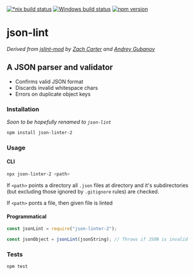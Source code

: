 [![*nix build status][nix-build-image]][nix-build-url]
[![Windows build status][win-build-image]][win-build-url]
[![npm version][npm-image]][npm-url]

# json-lint

_Derived from [jslint-mod](https://github.com/circlecell/jsonlint-mod) by [Zach Carter](https://github.com/zaach) and [Andrey Gubanov](https://github.com/finom)_

## A JSON parser and validator

-   Confirms valid JSON format
-   Discards invalid whitespace chars
-   Errors on duplicate object keys

### Installation

_Soon to be hopefully renamed to `json-lint`_

```bash
npm install json-linter-2
```

### Usage

#### CLI

```bash
npx json-linter-2 <path>
```

If `<path>` points a directory all `.json` files at directory and it's subdirectories (but excluding those ignored by `.gitignore` rules)
are checked.

If `<path>` ponts a file, then given file is linted

#### Programmatical

```javascript
const jsonLint = require("json-linter-2");

const jsonObject = jsonLint(jsonString); // Throws if JSON is invalid
```

### Tests

```bash
npm test
```

[nix-build-image]: https://semaphoreci.com/api/v1/medikoo-org/json-linter/branches/master/shields_badge.svg
[nix-build-url]: https://semaphoreci.com/medikoo-org/json-linter
[win-build-image]: https://ci.appveyor.com/api/projects/status/x07py6qbye37d1gj?svg=true
[win-build-url]: https://ci.appveyor.com/project/medikoo/json-linter
[npm-image]: https://img.shields.io/npm/v/json-linter.svg
[npm-url]: https://www.npmjs.com/package/json-linter
